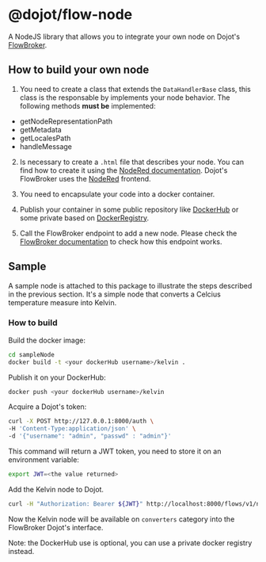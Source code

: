 # @dojot/flow-node

A NodeJS library that allows you to integrate your own node on Dojot's [FlowBroker](https://github.com/dojot/flowbroker).

## How to build your own node

1) You need to create a class that extends the `DataHandlerBase` class, this
class is the responsable by implements your node behavior. The following methods
__must be__ implemented:
  - getNodeRepresentationPath
  - getMetadata
  - getLocalesPath
  - handleMessage

2) Is necessary to create a `.html` file that describes your node. You can find how to create it using the [NodeRed documentation](https://nodered.org/docs/creating-nodes/). Dojot's FlowBroker uses the [NodeRed](https://nodered.org/) frontend.


3) You need to encapsulate your code into a docker container.

4) Publish your container in some public repository like [DockerHub](https://hub.docker.com/) or some private based on [DockerRegistry](https://docs.docker.com/registry).

5) Call the FlowBroker endpoint to add a new node. Please check the [FlowBroker documentation](https://dojot.github.io/flowbroker/apiary_latest.html) to check
how this endpoint works.

## Sample
A sample node is attached to this package to illustrate the steps described in
the previous section. It's a simple node that converts a Celcius temperature
measure into Kelvin.

### How to build

Build the docker image:
```sh
cd sampleNode
docker build -t <your dockerHub username>/kelvin .
```

Publish it on your DockerHub:
```sh
docker push <your dockerHub username>/kelvin
```

Acquire a Dojot's token:
```sh
curl -X POST http://127.0.0.1:8000/auth \
-H 'Content-Type:application/json' \
-d '{"username": "admin", "passwd" : "admin"}'
```

This command will return a JWT token, you need to store it on an environment
variable:
```sh
export JWT=<the value returned>
```

Add the Kelvin node to Dojot.
```sh
curl -H "Authorization: Bearer ${JWT}" http://localhost:8000/flows/v1/node -H 'content-type: application/json' -d '{"image": "<your dockerHub username>/kelvin:latest", "id":"kelvin"}'
```

Now the Kelvin node will be available on `converters` category into the FlowBroker Dojot's interface.

Note: the DockerHub use is optional, you can use a private docker registry instead.

